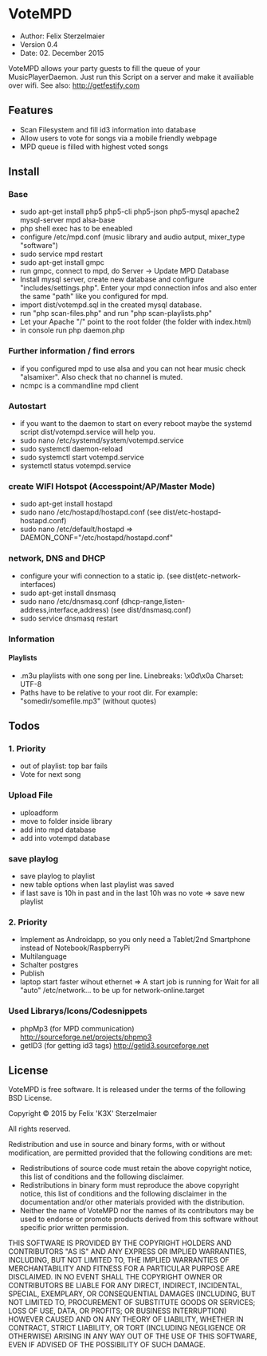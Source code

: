 # VoteMPD

* Author: Felix Sterzelmaier
* Version 0.4
* Date: 02. December 2015

VoteMPD allows your party guests to fill the queue of your MusicPlayerDaemon.
Just run this Script on a server and make it availiable over wifi. See also: http://getfestify.com

## Features
* Scan Filesystem and fill id3 information into database
* Allow users to vote for songs via a mobile friendly webpage
* MPD queue is filled with highest voted songs

## Install

### Base
* sudo apt-get install php5 php5-cli php5-json php5-mysql apache2 mysql-server mpd alsa-base
* php shell exec has to be eneabled
* configure /etc/mpd.conf (music library and audio autput, mixer_type "software")
* sudo service mpd restart
* sudo apt-get install gmpc
* run gmpc, connect to mpd, do Server -> Update MPD Database
* Install mysql server, create new database and configure "includes/settings.php". Enter your mpd connection infos and also enter the same "path" like you configured for mpd.
* import dist/votempd.sql in the created mysql database.
* run "php scan-files.php" and run "php scan-playlists.php"
* Let your Apache "/" point to the root folder (the folder with index.html)
* in console run php daemon.php

### Further information / find errors
* if you configured mpd to use alsa and you can not hear music check "alsamixer". Also check that no channel is muted.
* ncmpc is a commandline mpd client

### Autostart
* if you want to the daemon to start on every reboot maybe the systemd script dist/votempd.service will help you.
* sudo nano /etc/systemd/system/votempd.service
* sudo systemctl daemon-reload
* sudo systemctl start votempd.service
* systemctl status votempd.service

### create WIFI Hotspot (Accesspoint/AP/Master Mode)
* sudo apt-get install hostapd
* sudo nano /etc/hostapd/hostapd.conf     (see dist/etc-hostapd-hostapd.conf)
* sudo nano /etc/default/hostapd    =>    DAEMON_CONF="/etc/hostapd/hostapd.conf"

### network, DNS and DHCP
* configure your wifi connection to a static ip. (see dist(etc-network-interfaces)
* sudo apt-get install dnsmasq
* sudo nano /etc/dnsmasq.conf   (dhcp-range,listen-address,interface,address) (see dist/dnsmasq.conf)
* sudo service dnsmasq restart

### Information

#### Playlists
* .m3u playlists with one song per line. Linebreaks: \x0d\x0a Charset: UTF-8
* Paths have to be relative to your root dir. For example: "somedir/somefile.mp3" (without quotes)

## Todos
### 1. Priority
* out of playlist: top bar fails
* Vote for next song

### Upload File
* uploadform
* move to folder inside library
* add into mpd database
* add into votempd database

### save playlog
* save playlog to playlist
* new table options when last playlist was saved
* if last save is 10h in past and in the last 10h was no vote => save new playlist

### 2. Priority
* Implement as Androidapp, so you only need a Tablet/2nd Smartphone instead of Notebook/RaspberryPi
* Multilanguage
* Schalter postgres
* Publish
* laptop start faster wihout ethernet =>  A start job is running for Wait for all "auto" /etc/network... to be up for network-online.target

### Used Librarys/Icons/Codesnippets
* phpMp3 (for MPD communication) http://sourceforge.net/projects/phpmp3
* getID3 (for getting id3 tags) http://getid3.sourceforge.net

## License

VoteMPD is free software. It is released under the terms of
the following BSD License.

Copyright © 2015 by 
    Felix 'K3X' Sterzelmaier

All rights reserved.

Redistribution and use in source and binary forms, with or without
modification, are permitted provided that the following conditions
are met:

 * Redistributions of source code must retain the above copyright
   notice, this list of conditions and the following disclaimer.
 * Redistributions in binary form must reproduce the above copyright
   notice, this list of conditions and the following disclaimer in
   the documentation and/or other materials provided with the
   distribution.
 * Neither the name of VoteMPD nor the names of its
   contributors may be used to endorse or promote products derived
   from this software without specific prior written permission.

THIS SOFTWARE IS PROVIDED BY THE COPYRIGHT HOLDERS AND CONTRIBUTORS
"AS IS" AND ANY EXPRESS OR IMPLIED WARRANTIES, INCLUDING, BUT NOT
LIMITED TO, THE IMPLIED WARRANTIES OF MERCHANTABILITY AND FITNESS
FOR A PARTICULAR PURPOSE ARE DISCLAIMED. IN NO EVENT SHALL THE
COPYRIGHT OWNER OR CONTRIBUTORS BE LIABLE FOR ANY DIRECT, INDIRECT,
INCIDENTAL, SPECIAL, EXEMPLARY, OR CONSEQUENTIAL DAMAGES (INCLUDING,
BUT NOT LIMITED TO, PROCUREMENT OF SUBSTITUTE GOODS OR SERVICES;
LOSS OF USE, DATA, OR PROFITS; OR BUSINESS INTERRUPTION) HOWEVER
CAUSED AND ON ANY THEORY OF LIABILITY, WHETHER IN CONTRACT, STRICT
LIABILITY, OR TORT (INCLUDING NEGLIGENCE OR OTHERWISE) ARISING IN
ANY WAY OUT OF THE USE OF THIS SOFTWARE, EVEN IF ADVISED OF THE
POSSIBILITY OF SUCH DAMAGE.
